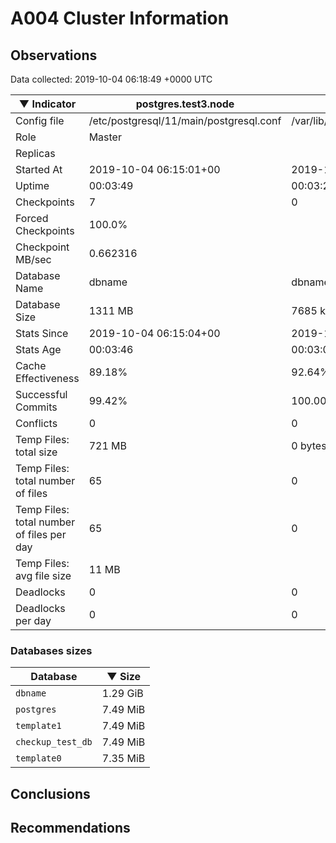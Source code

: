 # A004 Cluster Information #

## Observations ##
Data collected: 2019-10-04 06:18:49 +0000 UTC  

|&#9660;&nbsp;Indicator | postgres.test3.node | postgres.test1.node | postgres.test2.node |
|--------|-------|-------- |-------- |
|Config file |/etc/postgresql/11/main/postgresql.conf|/var/lib/postgresql/11/data1/postgresql.conf|/var/lib/postgresql/11/data2/postgresql.conf|
|Role |Master|<no value>|<no value>|
|Replicas ||<no value>|<no value>|
|Started At |2019-10-04&nbsp;06:15:01+00|2019-10-04 06:15:08+00|2019-10-04 06:15:12+00|
|Uptime |00:03:49|00:03:27|00:03:31|
|Checkpoints |7|0|0|
|Forced Checkpoints |100.0%|<no value>|<no value>|
|Checkpoint MB/sec |0.662316|<no value>|<no value>|
|Database Name |dbname|dbname|dbname|
|Database Size |1311&nbsp;MB|7685 kB|7717 kB|
|Stats Since |2019-10-04&nbsp;06:15:04+00|2019-10-04 06:15:31+00|2019-10-04 06:15:31+00|
|Stats Age |00:03:46|00:03:04|00:03:12|
|Cache Effectiveness |89.18%|92.64%|92.64%|
|Successful Commits |99.42%|100.00%|100.00%|
|Conflicts |0|0|0|
|Temp Files: total size |721&nbsp;MB|0 bytes|0 bytes|
|Temp Files: total number of files |65|0|0|
|Temp Files: total number of files per day |65|0|0|
|Temp Files: avg file size |11&nbsp;MB|<no value>|<no value>|
|Deadlocks |0|0|0|
|Deadlocks per day |0|0|0|


### Databases sizes ###

| Database | &#9660;&nbsp;Size |
|----------|--------|
| `dbname` | 1.29&nbsp;GiB |
| `postgres` | 7.49&nbsp;MiB |
| `template1` | 7.49&nbsp;MiB |
| `checkup_test_db` | 7.49&nbsp;MiB |
| `template0` | 7.35&nbsp;MiB |


## Conclusions ##


## Recommendations ##

